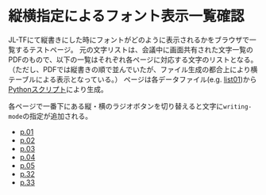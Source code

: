 # 縦横指定によるフォント表示一覧確認

JL-TFにて縦書きにした時にフォントがどのように表示されるかをブラウザで一覧するテストページ。
元の文字リストは、会議中に画面共有された文字一覧のPDFのもので、以下の一覧はそれぞれ各ページに対応する文字のリストとなる。
（ただし、PDFでは縦書きの順で並んでいたが、ファイル生成の都合上により横テーブルによる表示となっている。）
ページは各データファイル(e.g. [list01](list01))から[Pythonスクリプト](generate.py)により生成。

各ページで一番下にある縦・横のラジオボタンを切り替えると文字に`writing-mode`の指定が追加される。

- [p.01](list01.html)
- [p.02](list02.html)
- [p.03](list03.html)
- [p.04](list04.html)
- [p.05](list05.html)
- [p.32](list32.html)
- [p.33](list33.html)
